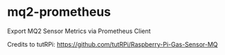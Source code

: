 # mq2-prometheus
Export MQ2 Sensor Metrics via Prometheus Client


Credits to tutRPi: https://github.com/tutRPi/Raspberry-Pi-Gas-Sensor-MQ

